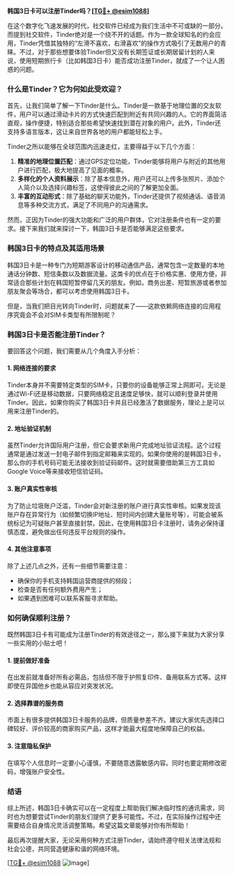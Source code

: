 **韩国3日卡可以注册Tinder吗？[[TG💪+ @esim1088](https://t.me/s/esim1088)]**

在这个数字化飞速发展的时代，社交软件已经成为我们生活中不可或缺的一部分。而提到社交软件，Tinder绝对是一个绕不开的话题。作为一款全球知名的约会应用，Tinder凭借其独特的“左滑不喜欢，右滑喜欢”的操作方式吸引了无数用户的青睐。不过，对于那些想要体验Tinder但又没有长期签证或长期居留计划的人来说，使用短期旅行卡（比如韩国3日卡）能否成功注册Tinder，就成了一个让人困惑的问题。

### **什么是Tinder？它为何如此受欢迎？**

首先，让我们简单了解一下Tinder是什么。Tinder是一款基于地理位置的交友软件，用户可以通过滑动卡片的方式快速匹配到附近有共同兴趣的人。它的界面简洁直观，操作便捷，特别适合那些希望快速找到潜在对象的用户。此外，Tinder还支持多语言版本，这让来自世界各地的用户都能轻松上手。

Tinder之所以能够在全球范围内迅速走红，主要得益于以下几个方面：

1. **精准的地理位置匹配**：通过GPS定位功能，Tinder能够将用户与附近的其他用户进行匹配，极大地提高了见面的概率。
2. **多样化的个人资料展示**：除了基本信息外，用户还可以上传多张照片、添加个人简介以及选择兴趣标签，这使得彼此之间的了解更加全面。
3. **丰富的互动形式**：除了基础的聊天功能外，Tinder还提供了视频通话、语音消息等多种交流方式，满足了不同用户的沟通需求。

然而，正因为Tinder的强大功能和广泛的用户群体，它对注册条件也有一定的要求。接下来我们就来探讨一下，韩国3日卡是否能够满足这些要求。

### **韩国3日卡的特点及其适用场景**

韩国3日卡是一种专门为短期游客设计的移动通信产品，通常包含一定数量的本地通话分钟数、短信条数以及数据流量。这类卡的优点在于价格实惠、使用方便，非常适合那些计划在韩国短暂停留几天的朋友。例如，商务出差、短暂旅游或者参加朋友聚会等场合，都可以考虑使用韩国3日卡。

但是，当我们把目光转向Tinder时，问题就来了——这款依赖网络连接的应用程序究竟会不会对SIM卡类型有所限制呢？

### **韩国3日卡是否能注册Tinder？**

要回答这个问题，我们需要从几个角度入手分析：

#### **1. 网络连接的要求**
Tinder本身并不需要特定类型的SIM卡，只要你的设备能够正常上网即可。无论是通过Wi-Fi还是移动数据，只要网络稳定且速度足够快，就可以顺利登录并使用Tinder。因此，如果你购买了韩国3日卡并且已经激活了数据服务，理论上是可以用来注册Tinder的。

#### **2. 地址验证机制**
虽然Tinder允许国际用户注册，但它会要求新用户完成地址验证流程。这个过程通常是通过发送一封电子邮件到指定邮箱来实现的。如果你使用的是韩国3日卡，那么你的手机号码可能无法接收到验证码邮件。这时就需要借助第三方工具如Google Voice等来接收短信验证码。

#### **3. 账户真实性审核**
为了防止垃圾账户泛滥，Tinder会对新注册的账户进行真实性审核。如果发现该账户存在异常行为（如频繁切换IP地址、短时间内创建大量账号等），可能会被系统标记为可疑账户甚至直接封禁。因此，在使用韩国3日卡注册时，请务必保持谨慎态度，避免做出任何违反平台规则的操作。

#### **4. 其他注意事项**
除了上述几点之外，还有一些细节需要注意：
- 确保你的手机支持韩国运营商提供的频段；
- 检查是否有任何额外费用产生；
- 如果遇到困难可以联系客服寻求帮助。

### **如何确保顺利注册？**

既然韩国3日卡有可能成为注册Tinder的有效途径之一，那么接下来就为大家分享一些实用的小贴士吧！

#### **1. 提前做好准备**
在出发前就准备好所有必需品，包括但不限于护照复印件、备用联系方式等。这样即使在异国他乡也能从容应对突发状况。

#### **2. 选择靠谱的服务商**
市面上有很多提供韩国3日卡服务的品牌，但质量参差不齐。建议大家优先选择口碑较好、评价较高的商家购买产品，这样才能最大程度地保障自己的权益。

#### **3. 注意隐私保护**
在填写个人信息时一定要小心谨慎，不要随意透露敏感内容。同时也要定期修改密码，增强账户安全性。

### **结语**

综上所述，韩国3日卡确实可以在一定程度上帮助我们解决临时性的通讯需求，同时也为想要尝试Tinder的朋友们提供了更多可能性。不过，在实际操作过程中还需要结合自身情况灵活调整策略。希望这篇文章能够对你有所帮助！

最后再次提醒大家，无论采用何种方式注册Tinder，请始终遵守相关法律法规和社会公德，共同营造健康和谐的网络环境。

[[TG💪+ @esim1088](https://t.me/s/esim1088) ![Image](https://i.postimg.cc/4NQfJmqS/Snipaste-2025-05-13-00-14-12.png)]